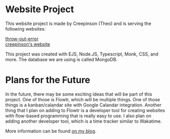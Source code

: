 # Website Project
This website project is made by Creepinson (Theo) and is serving the following websites:

[throw-out-error](https://throw-out-error.dev)  
[creepinson's website](https://creepinson.xyz)

This project was created with EJS, Node.JS, Typescript, Monk, CSS, and more. The database we are using is called MongoDB. 

# Plans for the Future
In the future, there may be some exciting ideas that will be part of this project. One of those is Flowtr, which will be multiple things.
One of those things is a kanban/calandar site with Google Calandar integration. Another thing that I plan on adding to Flowtr is a 
developer tool for creating websites with flow-based programming that is really easy to use. I also plan on adding another developer tool,
which is a time tracker similar to Wakatime. 

More information can be found [on my blog](https://creepinson.xyz/blog).
